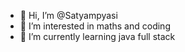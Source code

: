 - 👋 Hi, I’m @Satyampyasi
- 👀 I’m interested in maths and coding 
- 🌱 I’m currently learning java full stack

  

<!---
Satyampyasi/Satyampyasi is a ✨ special ✨ repository because its `README.md` (this file) appears on your GitHub profile.
You can click the Preview link to take a look at your changes.
--->
